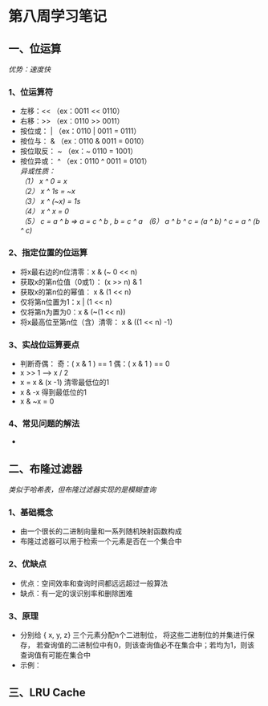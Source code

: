 # 第八周学习笔记  
## 一、位运算  
*优势：速度快*
### 1、位运算符  
* 左移：<< （ex：0011 << 0110）  
* 右移：>> （ex：0110 >> 0011）  
* 按位或：   |  （ex：0110 | 0011 = 0111）  
* 按位与：   &  （ex：0110 & 0011 = 0010）  
* 按位取反： ~  （ex：~ 0110 = 1001）  
* 按位异或： ^  （ex：0110 ^ 0011 = 0101）  
*异或性质：  
（1） x ^ 0 = x  
（2） x ^ 1s = ~x  
（3） x ^ (~x) = 1s  
（4） x ^ x = 0  
（5） c = a ^ b => a = c ^ b , b = c ^ a
（6） a ^ b ^ c = (a ^ b) ^ c = a ^ (b ^ c)*  
### 2、指定位置的位运算  
* 将x最右边的n位清零：x & (~ 0 << n)  
* 获取x的第n位值（0或1）： (x >> n) & 1  
* 获取x的第n位的幂值： x & (1 << n)  
* 仅将第n位置为1：x | (1 << n)  
* 仅将第n为置为0：x & (~(1 << n))  
* 将x最高位至第n位（含）清零： x & ((1 << n) -1)   
### 3、实战位运算要点  
* 判断奇偶： 奇：( x & 1 ) == 1 偶：( x & 1 ) == 0  
* x >> 1 --> x / 2  
* x = x & (x -1) 清零最低位的1  
* x & -x 得到最低位的1  
* x & ~x = 0  
### 4、常见问题的解法  
* 
## 二、布隆过滤器  
*类似于哈希表，但布隆过滤器实现的是模糊查询*  
### 1、基础概念  
* 由一个很长的二进制向量和一系列随机映射函数构成  
* 布隆过滤器可以用于检索一个元素是否在一个集合中  
### 2、优缺点  
* 优点：空间效率和查询时间都远远超过一般算法  
* 缺点：有一定的误识别率和删除困难  
### 3、原理  
* 分别给 { x, y, z} 三个元素分配n个二进制位， 将这些二进制位的并集进行保存， 若查询值的二进制位中有0，则该查询值必不在集合中；若均为1，则该查询值有可能在集合中  
* 示例：  



## 三、LRU Cache    
